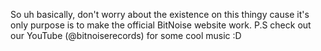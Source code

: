 So uh basically, don't worry about the existence on this thingy cause it's only purpose is to make the official BitNoise website work.
P.S check out our YouTube (@bitnoiserecords) for some cool music :D
